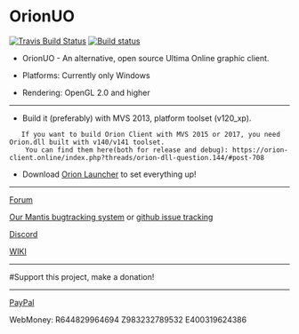 # OrionUO

[![Travis Build Status](https://travis-ci.org/Hotride/OrionUO.svg?branch=master)](https://travis-ci.org/Hotride/OrionUO)
[![Build status](https://ci.appveyor.com/api/projects/status/2fk4unh8huo0bhah?svg=true)](https://ci.appveyor.com/project/AimedNuu/orionuo)

* OrionUO - An alternative, open source Ultima Online graphic client.

* Platforms: Currently only Windows

* Rendering: OpenGL 2.0 and higher


--------------

* Build it (preferably) with MVS 2013, platform toolset (v120_xp).

```
   If you want to build Orion Client with MVS 2015 or 2017, you need Orion.dll built with v140/v141 toolset.
    You can find them here(both for release and debug): https://orion-client.online/index.php?threads/orion-dll-question.144/#post-708
```

* Download [Orion Launcher](https://orion-client.online/index.php?pages/downloads/) to set everything up!


--------------

[Forum](http://forum.orion-client.online)

[Our Mantis bugtracking system](http://bt.orion-client.online) or [github issue tracking](https://github.com/Hotride/OrionUO/issues)

[Discord](https://discord.gg/UcVKWzB)

[WIKI](https://github.com/Hotride/OrionUO/wiki)


--------------

#Support this project, make a donation!

--------------

[PayPal](https://www.paypal.me/Hotride)


WebMoney: R644829964694 Z983232789532 E400319624386
